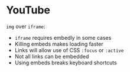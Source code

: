 # YouTube

`img` over `iframe`:

- `iframe` requires embedly in some cases
- Killing embeds makes loading faster
- Links will allow use of CSS `:focus` or `:active`
- Not all links can be embedded
- Using embeds breaks keyboard shortcuts
